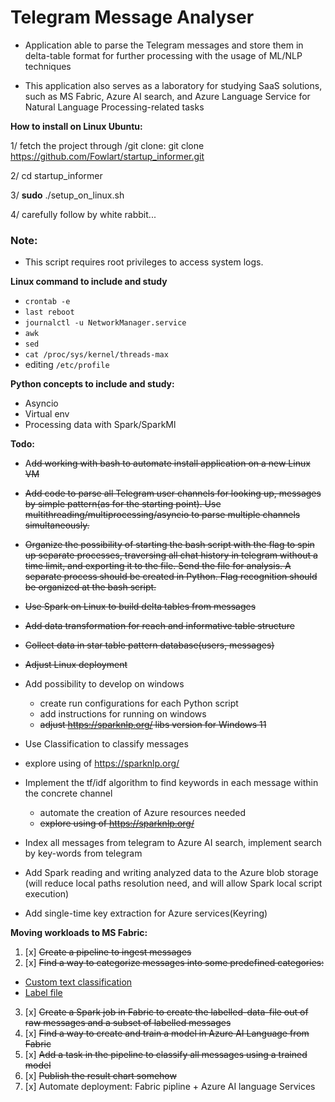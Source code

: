 # Telegram Message Analyser

- Application able to parse the Telegram messages and store them in delta-table format for further processing with the usage of ML/NLP techniques

- This application also serves as a laboratory for studying SaaS solutions, such as MS Fabric, Azure AI search, and Azure Language Service for Natural Language Processing-related tasks

**How to install on Linux Ubuntu:**

1/ fetch the project through /git clone: 
git clone https://github.com/Fowlart/startup_informer.git

2/ cd startup_informer

3/ **sudo** ./setup_on_linux.sh

4/ carefully follow by white rabbit...

### Note:

* This script requires root privileges to access system logs.

**Linux command to include and study**
- `crontab -e`
- `last reboot` 
- `journalctl -u NetworkManager.service`
- `awk`
- `sed`
- `cat /proc/sys/kernel/threads-max`
- editing `/etc/profile`

**Python concepts to include and study:**
- Asyncio
- Virtual env
- Processing data with Spark/SparkMl

**Todo:**

- A~~dd working with bash to automate install application on a new Linux VM~~
- ~~Add code to parse all Telegram user channels for looking up, messages by simple pattern(as for the starting point). 
Use multithreading/multiprocessing/asyncio to parse multiple channels simultaneously.~~
- ~~Organize the possibility of starting the bash script with the flag to spin up separate processes, traversing all
chat history in telegram without a time limit, and exporting it to the file. 
Send the file for analysis. 
A separate process should be created in Python. 
Flag recognition should be organized at the bash script.~~
- ~~Use Spark on Linux to build delta tables from messages~~
- ~~Add data transformation for reach and informative table structure~~
- ~~Collect data in star table pattern database(users, messages)~~
- ~~Adjust Linux deployment~~

- Add possibility to develop on windows
  - create run configurations for each Python script
  - add instructions for running on windows
  - ~~adjust https://sparknlp.org/ libs version for Windows 11~~

- Use Classification to classify messages
- explore using of https://sparknlp.org/

- Implement the tf/idf algorithm to find keywords in each message within the concrete channel
  - automate the creation of Azure resources needed
  - ~~explore using of https://sparknlp.org/~~

- Index all messages from telegram to Azure AI search, implement search by key-words from telegram

- Add Spark reading and writing analyzed data to the Azure blob storage (will reduce local paths resolution need, and will allow Spark local script execution)   

- Add single-time key extraction for Azure services(Keyring)

**Moving workloads to MS Fabric:**

1. [x] ~~Create a pipeline to ingest messages~~
2. [x] ~~Find a way to categorize messages into some predefined categories:~~
  - [Custom text classification](https://learn.microsoft.com/en-us/azure/ai-services/language-service/custom-text-classification/overview) 
  - [Label file](https://learn.microsoft.com/en-us/python/api/overview/azure/mgmt-cognitiveservices-readme?view=azure-python)
3. [x] ~~Create a Spark job in Fabric to create the labelled-data-file out of raw messages and a subset of labelled messages~~
4. [x] ~~Find a way to create and train a model in Azure AI Language from Fabric~~
5. [x] ~~Add a task in the pipeline to classify all messages using a trained model~~
6. [x] ~~Publish the result chart somehow~~
7. [x] Automate deployment: Fabric pipline + Azure AI language Services